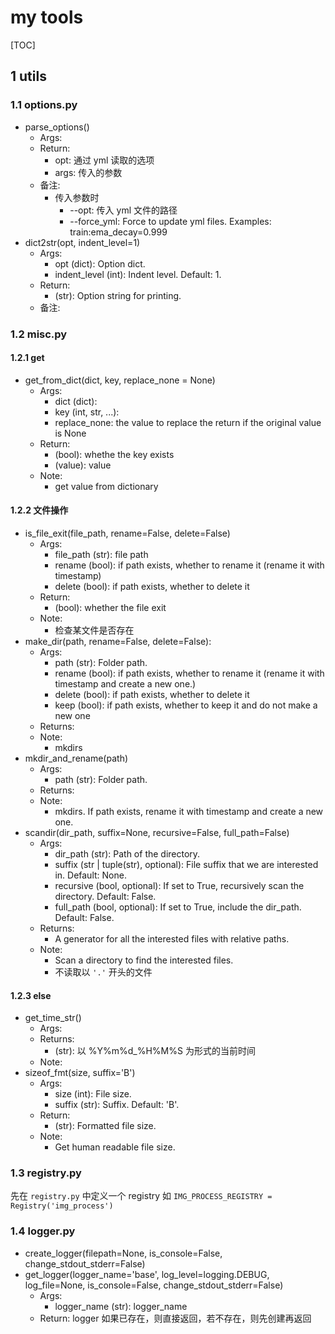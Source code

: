 # my tools

[TOC]


## 1 utils
### 1.1 options.py
- parse_options()
  - Args:
  - Return:
    - opt: 通过 yml 读取的选项
    - args: 传入的参数
  - 备注:
    - 传入参数时
      - --opt: 传入 yml 文件的路径
      - --force_yml: Force to update yml files. Examples: train:ema_decay=0.999
- dict2str(opt, indent_level=1)
  - Args:
    - opt (dict): Option dict.
    - indent_level (int): Indent level. Default: 1.
  - Return:
    - (str): Option string for printing.
  - 备注:

### 1.2 misc.py

#### 1.2.1 get
- get_from_dict(dict, key, replace_none = None)
  - Args:
    - dict (dict):
    - key (int, str, ...):
    - replace_none: the value to replace the return if the original value is None
  - Return:
    - (bool): whethe the key exists
    - (value): value
  - Note:
    - get value from dictionary
#### 1.2.2 文件操作
- is_file_exit(file_path, rename=False, delete=False)
  - Args:
    - file_path (str): file path
    - rename (bool): if path exists, whether to rename it (rename it with timestamp)
    - delete (bool): if path exists, whether to delete it
  - Return:
    - (bool): whether the file exit
  - Note:
    - 检查某文件是否存在
- make_dir(path, rename=False, delete=False):
  - Args:
    - path (str): Folder path.
    - rename (bool): if path exists, whether to rename it (rename it with timestamp and create a new one.)
    - delete (bool): if path exists, whether to delete it
    - keep (bool): if path exists, whether to keep it and do not make a new one
  - Returns:
  - Note:
    - mkdirs
- mkdir_and_rename(path)
  - Args:
    - path (str): Folder path.
  - Returns:
  - Note:
    - mkdirs. If path exists, rename it with timestamp and create a new one.
- scandir(dir_path, suffix=None, recursive=False, full_path=False)
  - Args:
    - dir_path (str): Path of the directory.
    - suffix (str | tuple(str), optional): File suffix that we are interested in. Default: None.
    - recursive (bool, optional): If set to True, recursively scan the directory. Default: False.
    - full_path (bool, optional): If set to True, include the dir_path. Default: False.
  - Returns:
    - A generator for all the interested files with relative paths.
  - Note:
    - Scan a directory to find the interested files.
    - 不读取以 `'.'` 开头的文件

#### 1.2.3 else
- get_time_str()
  - Args:
  - Returns:
    - (str): 以 %Y%m%d_%H%M%S 为形式的当前时间
  - Note:
- sizeof_fmt(size, suffix='B')
  - Args:
    - size (int): File size.
    - suffix (str): Suffix. Default: 'B'.
  - Return:
    - (str): Formatted file size.
  - Note:
    - Get human readable file size.

### 1.3 registry.py
先在 `registry.py` 中定义一个 registry 如 `IMG_PROCESS_REGISTRY = Registry('img_process')`

### 1.4 logger.py
- create_logger(filepath=None, is_console=False, change_stdout_stderr=False)
- get_logger(logger_name='base', log_level=logging.DEBUG, log_file=None, is_console=False, change_stdout_stderr=False)
  - Args:
    - logger_name (str): logger_name
  - Return: logger 如果已存在，则直接返回，若不存在，则先创建再返回